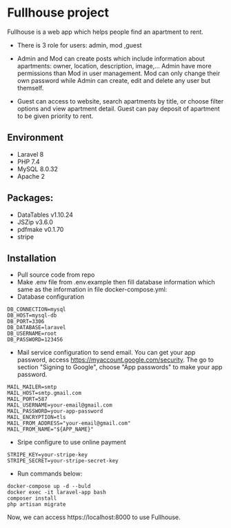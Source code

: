 <h1>Fullhouse project</h1>
Fullhouse is a web app which helps people find an apartment to rent. 

- There is 3 role for users: admin, mod ,guest

- Admin and Mod can create posts which include information about apartments: owner, location, description, image,... Admin have more permissions than Mod in user management. Mod can only change their own password while Admin can create, edit and delete any user but themself.

- Guest can access to website, search apartments by title, or choose filter options and view apartment detail. Guest can pay deposit of apartment to be given priority to rent.

## Environment
- Laravel 8
- PHP 7.4
- MySQL 8.0.32
- Apache 2

## Packages:
- DataTables v1.10.24
- JSZip v3.6.0
- pdfmake v0.1.70
- stripe

## Installation
- Pull source code from repo
- Make .env file from .env.example then fill database information which same as the information in file docker-compose.yml:
- Database configuration
```
DB_CONNECTION=mysql
DB_HOST=mysql-db
DB_PORT=3306
DB_DATABASE=laravel
DB_USERNAME=root
DB_PASSWORD=123456
```
- Mail service configuration to send email. You can get your app password, access https://myaccount.google.com/security. The go to section "Signing to Google", choose "App passwords" to make your app password.
```
MAIL_MAILER=smtp
MAIL_HOST=smtp.gmail.com
MAIL_PORT=587
MAIL_USERNAME=your-email@gmail.com
MAIL_PASSWORD=your-app-password
MAIL_ENCRYPTION=tls
MAIL_FROM_ADDRESS="your-email@gmail.com"
MAIL_FROM_NAME="${APP_NAME}"
```
- Sripe configure to use online payment
```
STRIPE_KEY=your-stripe-key
STRIPE_SECRET=your-stripe-secret-key
```
- Run commands below:
```
docker-compose up -d --buld
docker exec -it laravel-app bash
composer install
php artisan migrate
```
Now, we can access https://localhost:8000 to use Fullhouse.
